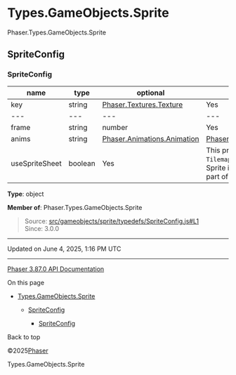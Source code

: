 # Types.GameObjects.Sprite

Phaser.Types.GameObjects.Sprite

## SpriteConfig

### <static> SpriteConfig

| name | type | optional | description |
| --- | --- | --- | --- |
| key | string | [Phaser.Textures.Texture](../class/textures-texture.md) | Yes | The key, or instance of the Texture this Game Object will use to render with, as stored in the Texture Manager. |
| --- | --- | --- | --- |
| frame | string | number | Yes | An optional frame from the Texture this Game Object is rendering with. |
| anims | string | [Phaser.Animations.Animation](../class/animations-animation.md) | [Phaser.Types.Animations.PlayAnimationConfig](types-animations.md) | Yes |
| useSpriteSheet | boolean | Yes | This property is used exclusively by `Tilemap.createFromTiles`. Set to `true` if this Sprite is being created by a Tilemap and is part of a spritesheet. |

**Type**: object

**Member of**: Phaser.Types.GameObjects.Sprite

> Source: [src/gameobjects/sprite/typedefs/SpriteConfig.js#L1](https://github.com/phaserjs/phaser/blob/v3.87.0/src/gameobjects/sprite/typedefs/SpriteConfig.js#L1)  
> Since: 3.0.0

---

Updated on June 4, 2025, 1:16 PM UTC

---

[Phaser 3.87.0 API Documentation](../../index.md)

On this page

* [Types.GameObjects.Sprite](#typesgameobjectssprite)

  + [SpriteConfig](#spriteconfig)

    - [<static> SpriteConfig](#static-spriteconfig)

Back to top

©2025[Phaser](https://docs.phaser.io)



Types.GameObjects.Sprite